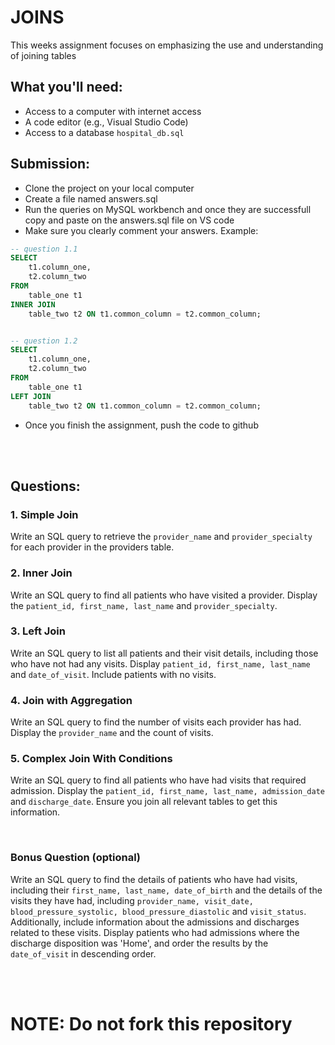 # JOINS
This weeks assignment focuses on emphasizing the use and understanding of joining tables

## What you'll need:
- Access to a computer with internet access
- A code editor (e.g., Visual Studio Code)
- Access to a database ```hospital_db.sql```

## Submission:
- Clone the project on your local computer
- Create a file named answers.sql
- Run the queries on MySQL workbench and once they are successfull copy and paste on the answers.sql file on VS code
- Make sure you clearly comment your answers. Example:
```sql
-- question 1.1
SELECT 
    t1.column_one,
    t2.column_two
FROM 
    table_one t1
INNER JOIN 
    table_two t2 ON t1.common_column = t2.common_column;


-- question 1.2
SELECT 
    t1.column_one,
    t2.column_two
FROM 
    table_one t1
LEFT JOIN 
    table_two t2 ON t1.common_column = t2.common_column;
```
- Once you finish the assignment, push the code to github

<br/><br/>

## Questions:
### 1. Simple Join
Write an SQL query to retrieve the ```provider_name``` and ```provider_specialty``` for each provider in the providers table. <br/>
 
### 2. Inner Join
Write an SQL query to find all patients who have visited a provider. Display the ```patient_id, first_name, last_name``` and ```provider_specialty```. <br/>
  
### 3. Left Join
Write an SQL query to list all patients and their visit details, including those who have not had any visits. Display ```patient_id, first_name, last_name``` and ```date_of_visit```. Include patients with no visits.<br/>

### 4. Join with Aggregation
Write an SQL query to find the number of visits each provider has had. Display the ```provider_name``` and the count of visits.<br/>

### 5. Complex Join With Conditions
Write an SQL query to find all patients who have had visits that required admission. Display the ```patient_id, first_name, last_name, admission_date``` and ```discharge_date```. Ensure you join all relevant tables to get this information.

<br/>

### Bonus Question (optional)
Write an SQL query to find the details of patients who have had visits, including their ```first_name, last_name, date_of_birth``` and the details of the visits they have had, including ```provider_name, visit_date, blood_pressure_systolic, blood_pressure_diastolic``` and ```visit_status```. Additionally, include information about the admissions and discharges related to these visits. Display patients who had admissions where the discharge disposition was 'Home', and order the results by the ```date_of_visit``` in descending order.

<br/><br/>

# NOTE: Do not fork this repository
